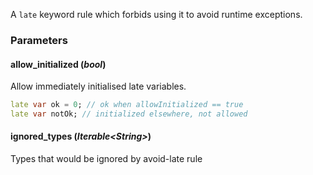 A `late` keyword rule which forbids using it to avoid runtime exceptions.
### Parameters
#### **allow_initialized** (_bool_)  
  Allow immediately initialised late variables.

 ```dart
 late var ok = 0; // ok when allowInitialized == true
 late var notOk; // initialized elsewhere, not allowed
 ```
#### **ignored_types** (_Iterable&lt;String&gt;_)  
  Types that would be ignored by avoid-late rule
